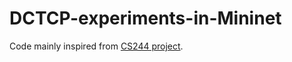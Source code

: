 # DCTCP-experiments-in-Mininet

Code mainly inspired from [CS244 project](https://github.com/karimmd/dctcp-mininet).
